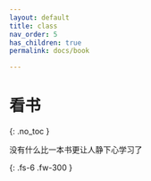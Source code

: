 ```yaml
---
layout: default
title: class
nav_order: 5
has_children: true
permalink: docs/book

---
```




# 看书

{: .no_toc }

没有什么比一本书更让人静下心学习了

{: .fs-6 .fw-300 }